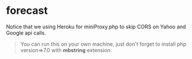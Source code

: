 # forecast

Notice that we using Heroku for miniProxy.php to skip CORS on Yahoo and Google api calls.

> You can run this on your own machine, just don't forget to install php version=>7.0 with **mbstring** extension.
